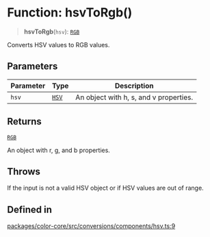 # Function: hsvToRgb()

> **hsvToRgb**(`hsv`): [`RGB`](../type-aliases/RGB.md)

Converts HSV values to RGB values.

## Parameters

| Parameter | Type | Description |
| ------ | ------ | ------ |
| `hsv` | [`HSV`](../type-aliases/HSV.md) | An object with h, s, and v properties. |

## Returns

[`RGB`](../type-aliases/RGB.md)

An object with r, g, and b properties.

## Throws

If the input is not a valid HSV object or if HSV values are out of range.

## Defined in

[packages/color-core/src/conversions/components/hsv.ts:9](https://github.com/iamlite/color-core-mono-test/blob/d94d70fcd3b8bc32b54a8388048088ead1ff133f/packages/color-core/src/conversions/components/hsv.ts#L9)
